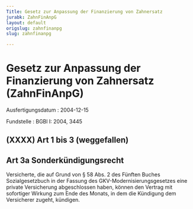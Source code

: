 ```yaml
---
Title: Gesetz zur Anpassung der Finanzierung von Zahnersatz
jurabk: ZahnFinAnpG
layout: default
origslug: zahnfinanpg
slug: zahnfinanpg

---
```


# Gesetz zur Anpassung der Finanzierung von Zahnersatz (ZahnFinAnpG)

Ausfertigungsdatum
:   2004-12-15

Fundstelle
:   BGBl I: 2004, 3445



## (XXXX) Art 1 bis 3 (weggefallen)


## Art 3a Sonderkündigungsrecht

Versicherte, die auf Grund von § 58 Abs. 2 des Fünften Buches
Sozialgesetzbuch in der Fassung des GKV-Modernisierungsgesetzes eine
private Versicherung abgeschlossen haben, können den Vertrag mit
sofortiger Wirkung zum Ende des Monats, in dem die Kündigung dem
Versicherer zugeht, kündigen.

